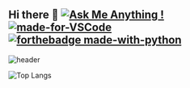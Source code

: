 ## Hi there 👋 [![Ask Me Anything !](https://img.shields.io/badge/Ask%20me-anything-1abc9c.svg)](https://GitHub.com/Naereen/ama) [![made-for-VSCode](https://img.shields.io/badge/Made%20for-VSCode-1f425f.svg)](https://code.visualstudio.com/) [![forthebadge made-with-python](http://ForTheBadge.com/images/badges/made-with-python.svg)](https://www.python.org/)
![header](https://capsule-render.vercel.app/api?type=cylinder&color=auto&height=300&section=header&text=Minuk's%20World!&fontSize=90)

![Top Langs](https://github-readme-stats.vercel.app/api/top-langs/?username=alsgur0720&layout=compact)
<!--
**alsgur0720/alsgur0720** is a ✨ _special_ ✨ repository because its `README.md` (this file) appears on your GitHub profile.

Here are some ideas to get you started:

- 🔭 I’m currently working on ...
- 🌱 I’m currently learning ...
- 👯 I’m looking to collaborate on ...
- 🤔 I’m looking for help with ...
- 💬 Ask me about ...
- 📫 How to reach me: ...
- 😄 Pronouns: ...
- ⚡ Fun fact: ...
-->
